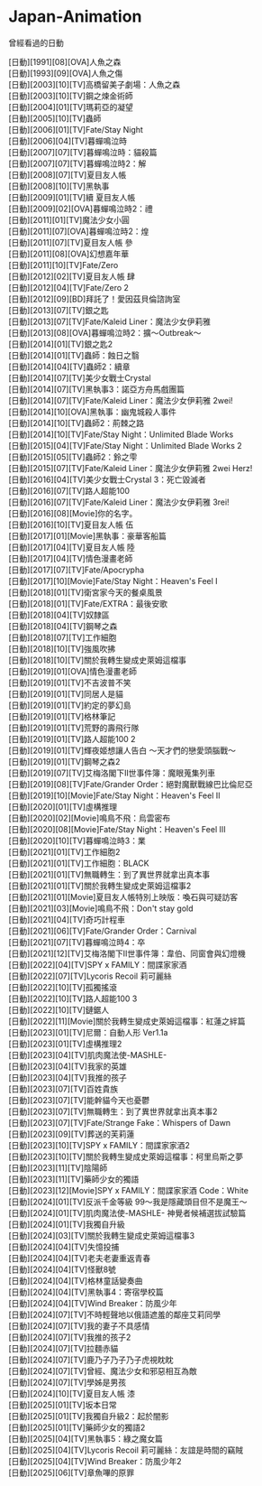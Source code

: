 # Japan-Animation
曾經看過的日動

[日動][1991][08][OVA]人魚之森<br>
[日動][1993][09][OVA]人魚之傷<br>
[日動][2003][10][TV]高橋留美子劇場：人魚之森<br>
[日動][2003][10][TV]鋼之煉金術師<br>
[日動][2004][01][TV]瑪莉亞的凝望<br>
[日動][2005][10][TV]蟲師<br>
[日動][2006][01][TV]Fate/Stay Night<br>
[日動][2006][04][TV]暮蟬鳴泣時<br>
[日動][2007][07][TV]暮蟬鳴泣時：貓殺篇<br>
[日動][2007][07][TV]暮蟬鳴泣時2：解<br>
[日動][2008][07][TV]夏目友人帳<br>
[日動][2008][10][TV]黑執事<br>
[日動][2009][01][TV]續 夏目友人帳<br>
[日動][2009][02][OVA]暮蟬鳴泣時2：禮<br>
[日動][2011][01][TV]魔法少女小圓<br>
[日動][2011][07][OVA]暮蟬鳴泣時2：煌<br>
[日動][2011][07][TV]夏目友人帳 參<br>
[日動][2011][08][OVA]幻想嘉年華<br>
[日動][2011][10][TV]Fate/Zero<br>
[日動][2012][02][TV]夏目友人帳 肆<br>
[日動][2012][04][TV]Fate/Zero 2<br>
[日動][2012][09][BD]拜託了！愛因茲貝倫諮詢室<br>
[日動][2013][07][TV]銀之匙<br>
[日動][2013][07][TV]Fate/Kaleid Liner：魔法少女伊莉雅<br>
[日動][2013][08][OVA]暮蟬鳴泣時2：擴～Outbreak～<br>
[日動][2014][01][TV]銀之匙2<br>
[日動][2014][01][TV]蟲師：蝕日之翳<br>
[日動][2014][04][TV]蟲師2：續章<br>
[日動][2014][07][TV]美少女戰士Crystal<br>
[日動][2014][07][TV]黑執事3：諾亞方舟馬戲團篇<br>
[日動][2014][07][TV]Fate/Kaleid Liner：魔法少女伊莉雅 2wei!<br>
[日動][2014][10][OVA]黑執事：幽鬼城殺人事件<br>
[日動][2014][10][TV]蟲師2：荊棘之路<br>
[日動][2014][10][TV]Fate/Stay Night：Unlimited Blade Works<br>
[日動][2015][04][TV]Fate/Stay Night：Unlimited Blade Works 2<br>
[日動][2015][05][TV]蟲師2：鈴之雫<br>
[日動][2015][07][TV]Fate/Kaleid Liner：魔法少女伊莉雅 2wei Herz!<br>
[日動][2016][04][TV]美少女戰士Crystal 3：死亡毀滅者<br>
[日動][2016][07][TV]路人超能100<br>
[日動][2016][07][TV]Fate/Kaleid Liner：魔法少女伊莉雅 3rei!<br>
[日動][2016][08][Movie]你的名字。<br>
[日動][2016][10][TV]夏目友人帳 伍<br>
[日動][2017][01][Movie]黑執事：豪華客船篇<br>
[日動][2017][04][TV]夏目友人帳 陸<br>
[日動][2017][04][TV]情色漫畫老師<br>
[日動][2017][07][TV]Fate/Apocrypha<br>
[日動][2017][10][Movie]Fate/Stay Night：Heaven's Feel I<br>
[日動][2018][01][TV]衛宮家今天的餐桌風景<br>
[日動][2018][01][TV]Fate/EXTRA：最後安歌<br>
[日動][2018][04][TV]奴隸區<br>
[日動][2018][04][TV]鋼琴之森<br>
[日動][2018][07][TV]工作細胞<br>
[日動][2018][10][TV]強風吹拂<br>
[日動][2018][10][TV]關於我轉生變成史萊姆這檔事<br>
[日動][2019][01][OVA]情色漫畫老師<br>
[日動][2019][01][TV]不吉波普不笑<br>
[日動][2019][01][TV]同居人是貓<br>
[日動][2019][01][TV]約定的夢幻島<br>
[日動][2019][01][TV]格林筆記<br>
[日動][2019][01][TV]荒野的壽飛行隊<br>
[日動][2019][01][TV]路人超能100 2<br>
[日動][2019][01][TV]輝夜姬想讓人告白 ～天才們的戀愛頭腦戰～<br>
[日動][2019][01][TV]鋼琴之森2<br>
[日動][2019][07][TV]艾梅洛閣下II世事件簿：魔眼蒐集列車<br>
[日動][2019][08][TV]Fate/Grander Order：絕對魔獸戰線巴比倫尼亞<br>
[日動][2019][10][Movie]Fate/Stay Night：Heaven's Feel II<br>
[日動][2020][01][TV]虛構推理<br>
[日動][2020][02][Movie]鳴鳥不飛：烏雲密布<br>
[日動][2020][08][Movie]Fate/Stay Night：Heaven's Feel III<br>
[日動][2020][10][TV]暮蟬鳴泣時3：業<br>
[日動][2021][01][TV]工作細胞2<br>
[日動][2021][01][TV]工作細胞：BLACK<br>
[日動][2021][01][TV]無職轉生：到了異世界就拿出真本事<br>
[日動][2021][01][TV]關於我轉生變成史萊姆這檔事2<br>
[日動][2021][01][Movie]夏目友人帳特別上映版：喚石與可疑訪客<br>
[日動][2021][03][Movie]鳴鳥不飛：Don't stay gold<br>
[日動][2021][04][TV]奇巧計程車<br>
[日動][2021][06][TV]Fate/Grander Order：Carnival<br>
[日動][2021][07][TV]暮蟬鳴泣時4：卒<br>
[日動][2021][12][TV]艾梅洛閣下II世事件簿：韋伯、同窗會與幻燈機<br>
[日動][2022][04][TV]SPY x FAMILY：間諜家家酒<br>
[日動][2022][07][TV]Lycoris Recoil 莉可麗絲<br>
[日動][2022][10][TV]孤獨搖滾<br>
[日動][2022][10][TV]路人超能100 3<br>
[日動][2022][10][TV]鏈鋸人<br>
[日動][2022][11][Movie]關於我轉生變成史萊姆這檔事：紅蓮之絆篇<br>
[日動][2023][01][TV]尼爾：自動人形 Ver1.1a<br>
[日動][2023][01][TV]虛構推理2<br>
[日動][2023][04][TV]肌肉魔法使-MASHLE-<br>
[日動][2023][04][TV]我家的英雄<br>
[日動][2023][04][TV]我推的孩子<br>
[日動][2023][07][TV]百姓貴族<br>
[日動][2023][07][TV]能幹貓今天也憂鬱<br>
[日動][2023][07][TV]無職轉生：到了異世界就拿出真本事2<br>
[日動][2023][07][TV]Fate/Strange Fake：Whispers of Dawn<br>
[日動][2023][09][TV]葬送的芙莉蓮<br>
[日動][2023][10][TV]SPY x FAMILY：間諜家家酒2<br>
[日動][2023][10][TV]關於我轉生變成史萊姆這檔事：柯里烏斯之夢<br>
[日動][2023][11][TV]陰陽師<br>
[日動][2023][11][TV]藥師少女的獨語<br>
[日動][2023][12][Movie]SPY x FAMILY：間諜家家酒 Code：White<br>
[日動][2024][01][TV]反派千金等級 99～我是隱藏頭目但不是魔王～<br>
[日動][2024][01][TV]肌肉魔法使-MASHLE- 神覺者候補選拔試驗篇<br>
[日動][2024][01][TV]我獨自升級<br>
[日動][2024][03][TV]關於我轉生變成史萊姆這檔事3<br>
[日動][2024][04][TV]失憶投捕<br>
[日動][2024][04][TV]老夫老妻重返青春<br>
[日動][2024][04][TV]怪獸8號<br>
[日動][2024][04][TV]格林童話變奏曲<br>
[日動][2024][04][TV]黑執事4：寄宿學校篇<br>
[日動][2024][04][TV]Wind Breaker：防風少年<br>
[日動][2024][07][TV]不時輕聲地以俄語遮羞的鄰座艾莉同學<br>
[日動][2024][07][TV]我的妻子不具感情<br>
[日動][2024][07][TV]我推的孩子2<br>
[日動][2024][07][TV]拉麵赤貓<br>
[日動][2024][07][TV]鹿乃子乃子乃子虎視眈眈<br>
[日動][2024][07][TV]曾經、魔法少女和邪惡相互為敵<br>
[日動][2024][07][TV]學姊是男孩<br>
[日動][2024][10][TV]夏目友人帳 漆<br>
[日動][2025][01][TV]坂本日常<br>
[日動][2025][01][TV]我獨自升級2：起於闇影<br>
[日動][2025][01][TV]藥師少女的獨語2<br>
[日動][2025][04][TV]黑執事5：綠之魔女篇<br>
[日動][2025][04][TV]Lycoris Recoil 莉可麗絲：友誼是時間的竊賊<br>
[日動][2025][04][TV]Wind Breaker：防風少年2<br>
[日動][2025][06][TV]章魚嗶的原罪<br>
